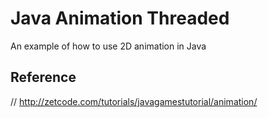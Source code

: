 # Java Animation Threaded
An example of how to use 2D animation in Java
## Reference
// http://zetcode.com/tutorials/javagamestutorial/animation/
